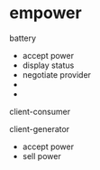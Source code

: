 # empower 


battery
- accept power
- display status
- negotiate provider
-
-

client-consumer


client-generator
- accept power
- sell power
